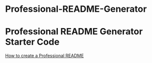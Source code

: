 # Professional-README-Generator

# Professional README Generator Starter Code

[How to create a Professional README](./readme-guide.md)